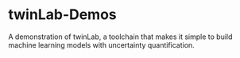 # twinLab-Demos
A demonstration of twinLab, a toolchain that makes it simple to build machine learning models with uncertainty quantification.
